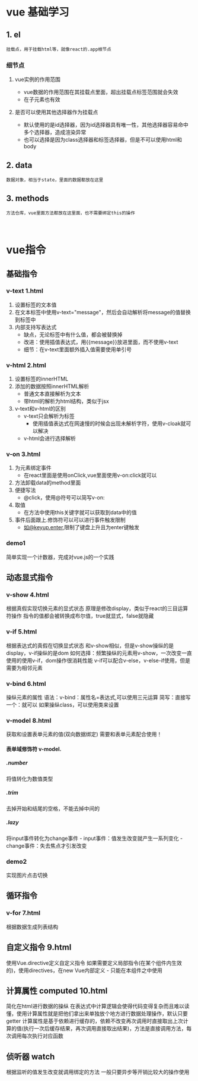 # vue 基础学习
## 1. el
    挂载点，用于挂载html等，就像react的.app根节点

### 细节点
1. vue实例的作用范围
    - vue数据的作用范围在其挂载点里面，超出挂载点标签范围就会失效
    - 在子元素也有效

2. 是否可以使用其他选择器作为挂载点
    - 默认使用的是id选择器，因为id选择器具有唯一性，其他选择器容易命中多个选择器，造成渲染异常
    - 也可以选择是因为class选择器和标签选择器，但是不可以使用html和body

## 2. data
    数据对象，相当于state，里面的数据都放在这里

## 3. methods
    方法仓库，vue里面方法都放在这里面，也不需要绑定this的操作
<br>


# vue指令
## 基础指令
### v-text 1.html
1. 设置标签的文本值
2. 在文本标签中使用v-text="message"，然后会自动解析将message的值替换到标签中
3. 内部支持写表达式
    - 缺点，无论标签中有什么值，都会被替换掉
    - 改进：使用插值表达式，用{{message}}放进里面，而不使用v-text
    - 细节：在v-text里面额外插入值需要使用单引号

### v-html 2.html
1. 设置标签的innerHTML
2. 添加的数据按照innerHTML解析
    - 普通文本直接解析为文本
    - 带html的解析为html结构，类似于jsx
3. v-text和v-html的区别
    - v-text只会解析为标签
        - 使用插值表达式在网速慢的时候会出现未解析字符，使用v-cloak就可以解决
    - v-html会进行选择解析

### v-on 3.html
1. 为元素绑定事件
    - 在react里面是使用onClick,vue里面使用v-on:click就可以
2. 方法卸载data的method里面
3. 便捷写法
    - @click，使用@符号可以简写v-on:
4. 取值
    - 在方法中使用this关键字就可以获取到data中的值
5. 事件后面跟上.修饰符可以可以进行事件触发限制
    - 如@keyup.enter,限制了键盘上升且为enter键触发


### demo1
简单实现一个计数器，完成对vue.js的一个实践

## 动态显式指令
### v-show 4.html
根据真假实现切换元素的显式状态
原理是修改display，类似于react的三目运算符操作
指令的值都会被转换成布尔值，true就显式，false就隐藏

### v-if 5.html
根据表达式的真假在切换显式状态
和v-show相似，但是v-show操纵的是display，v-if操纵的是dom
如何选择：频繁操纵的元素用v-show，一次改变一直使用的使用v-if，dom操作很消耗性能
v-if可以配合v-else，v-else-if使用，但是需要为相邻元素

### **v-bind 6.html**
操纵元素的属性
语法：v-bind：属性名=表达式,可以使用三元运算
简写：直接写一个：就可以
如果操纵class，可以使用类来设置

### v-model 8.html
获取和设置表单元素的值(双向数据绑定)
需要和表单元素配合使用！
#### 表单域修饰符 v-model.
##### .number
将值转化为数值类型

##### .trim
去掉开始和结尾的空格，不能去掉中间的

##### .lazy
将input事件转化为change事件
    - input事件：值发生改变就产生一系列变化
    - change事件：失去焦点才引发改变



### demo2 
实现图片点击切换

## 循环指令
### v-for 7.html
根据数据生成列表结构

## **自定义指令 9.html**
使用Vue.directive定义自定义指令
如果需要定义局部指令(在某个组件内生效的)，使用directives，在new Vue内部定义
    - 只能在本组件之中使用

## 计算属性 computed 10.html
简化在html进行数据的操纵
在表达式中计算逻辑会使得代码变得复杂而且难以读懂，使用计算属性就是把他们拿出来单独放个地方进行数据处理操作，默认只要getter
计算属性是基于依赖进行缓存的，依赖不改变再次调用时直接取出上次计算的值(执行一次后缓存结果，再次调用直接取出结果)，方法是直接调用方法，每次调用每次执行对应函数

## 侦听器 watch
根据监听的值发生改变就调用绑定的方法
一般只要异步等开销比较大的操作使用